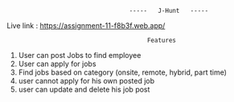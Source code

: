                                       -----   J-Hunt   -----


Live link : https://assignment-11-f8b3f.web.app/
                                           

                                           Features

1. User can post Jobs to find employee
2. User can apply for jobs 
3. Find jobs based on category (onsite, remote, hybrid, part time)
4. user cannot apply for his own posted job
5. user can update and delete his job post
